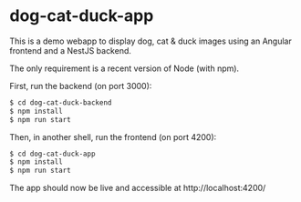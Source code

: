 # dog-cat-duck-app

This is a demo webapp to display dog, cat & duck images using an Angular frontend and a NestJS backend.

The only requirement is a recent version of Node (with npm).

First, run the backend (on port 3000):

```bash
$ cd dog-cat-duck-backend
$ npm install
$ npm run start
```

Then, in another shell, run the frontend (on port 4200):

```bash
$ cd dog-cat-duck-app
$ npm install
$ npm run start
```

The app should now be live and accessible at http://localhost:4200/